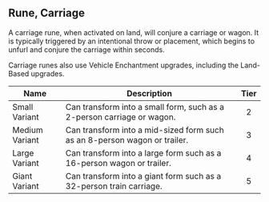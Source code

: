 ## Rune, Carriage

A carriage rune, when activated on land, will conjure a carriage or wagon. It is typically triggered by an intentional throw or placement, which begins to unfurl and conjure the carriage within seconds.

Carriage runes also use Vehicle Enchantment upgrades, including the Land-Based upgrades.

 **Name**       | **Description**                                                           | **Tier** 
----------------|---------------------------------------------------------------------------|:--------:
 Small Variant  | Can transform into a small form, such as a 2-person carriage or wagon.    | 2        
 Medium Variant | Can transform into a mid-sized form such as an 8-person wagon or trailer. | 3        
 Large Variant  | Can transform into a large form such as a 16-person wagon or trailer.     | 4        
 Giant Variant  | Can transform into a giant form such as a 32-person train carriage.       | 5        
